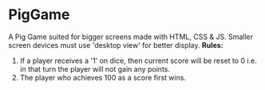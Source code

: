 # PigGame
A Pig Game suited for bigger screens made with HTML, CSS &amp; JS. Smaller screen devices must use 'desktop view' for better display.
<b>Rules:</b>
1. If a player receives a '1' on dice, then current score will be reset to 0 i.e. in that turn the player will not gain any points.
2. The player who achieves 100 as a score first wins.
